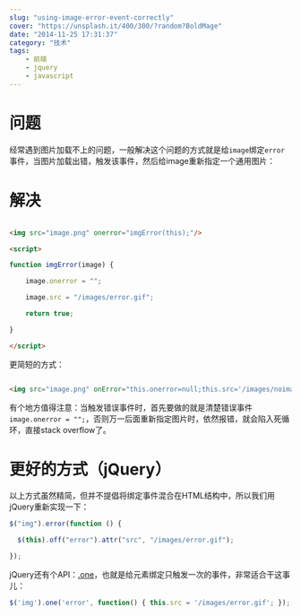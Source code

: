 ```yaml
---
slug: "using-image-error-event-correctly"
cover: "https://unsplash.it/400/300/?random?BoldMage"
date: "2014-11-25 17:31:37"
category: "技术"
tags:
    - 前端
    - jquery
    - javascript
---
```

[](#问题 "问题")问题
==============

经常遇到图片加载不上的问题，一般解决这个问题的方式就是给`image`绑定`error`事件，当图片加载出错，触发该事件，然后给image重新指定一个通用图片：

[](#解决 "解决")解决
==============
``` html

<img src="image.png" onerror="imgError(this);"/>

<script>

function imgError(image) {

    image.onerror = "";

    image.src = "/images/error.gif";

    return true;

}

</script>
```

更简短的方式：

``` html

<img src="image.png" onError="this.onerror=null;this.src='/images/noimage.gif';" />
```
有个地方值得注意：当触发错误事件时，首先要做的就是清楚错误事件`image.onerror = "";`，否则万一后面重新指定图片时，依然报错，就会陷入死循环，直接stack overflow了。

[](#更好的方式（jQuery） "更好的方式（jQuery）")更好的方式（jQuery）
===============================================

以上方式虽然精简，但并不提倡将绑定事件混合在HTML结构中，所以我们用jQuery重新实现一下：

``` js
$("img").error(function () {

  $(this).off("error").attr("src", "/images/error.gif");

});
``` 
jQuery还有个API：[.one](http://api.jquery.com/one/)，也就是给元素绑定只触发一次的事件，非常适合干这事儿：


``` js
$('img').one('error', function() { this.src = '/images/error.gif'; });
```